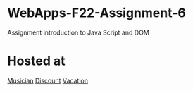 # WebApps-F22-Assignment-6

Assignment introduction to Java Script and DOM

# Hosted at

[Musician](https://44-563-web-apps-f22.github.io/44563-webapps-assignment-6-rakeshmerugu/musician.html)
[Discount](https://44-563-web-apps-f22.github.io/44563-webapps-assignment-6-rakeshmerugu/discount.html)
[Vacation](https://44-563-web-apps-f22.github.io/44563-webapps-assignment-6-rakeshmerugu/vacation.html)
